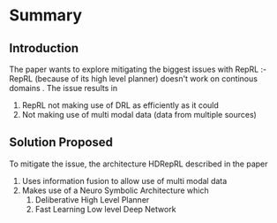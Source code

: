 # Summary

## Introduction
The paper wants to explore mitigating the biggest issues with RepRL :- RepRL (because of its high level planner) doesn't work on continous domains . The issue results in <br>
  1. RepRL not making use of DRL as efficiently as it could
  2. Not making use of multi modal data (data from multiple sources)

## Solution Proposed
To mitigate the issue, the architecture HDRepRL described in the paper <br>
  1. Uses information fusion to allow use of multi modal data
  2. Makes use of a Neuro Symbolic Architecture which 
     1. Deliberative High Level Planner
     2. Fast Learning Low level Deep Network
